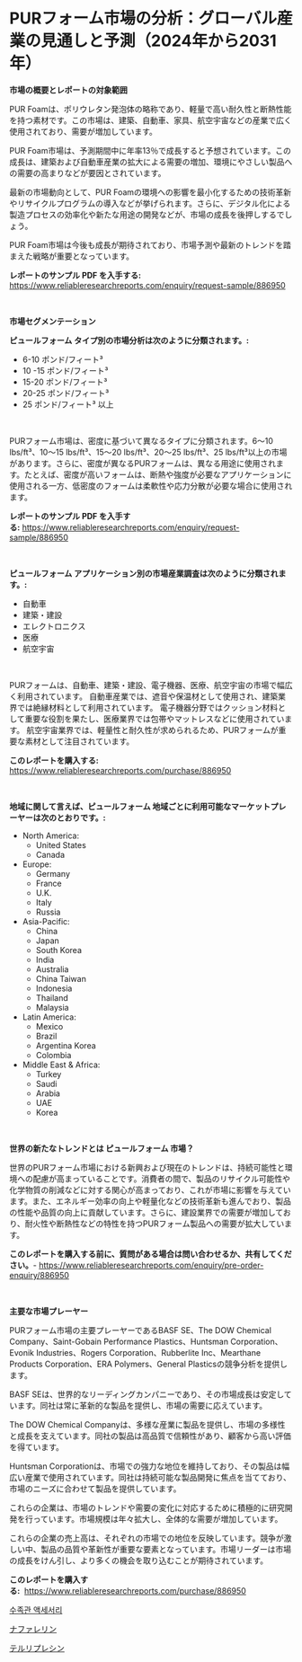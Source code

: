 <p><h1>PURフォーム市場の分析：グローバル産業の見通しと予測（2024年から2031年）</h1></p><p><strong>市場の概要とレポートの対象範囲</strong></p>
<p><p>PUR Foamは、ポリウレタン発泡体の略称であり、軽量で高い耐久性と断熱性能を持つ素材です。この市場は、建築、自動車、家具、航空宇宙などの産業で広く使用されており、需要が増加しています。</p><p>PUR Foam市場は、予測期間中に年率13％で成長すると予想されています。この成長は、建築および自動車産業の拡大による需要の増加、環境にやさしい製品への需要の高まりなどが要因とされています。</p><p>最新の市場動向として、PUR Foamの環境への影響を最小化するための技術革新やリサイクルプログラムの導入などが挙げられます。さらに、デジタル化による製造プロセスの効率化や新たな用途の開発などが、市場の成長を後押しするでしょう。</p><p>PUR Foam市場は今後も成長が期待されており、市場予測や最新のトレンドを踏まえた戦略が重要となっています。</p></p>
<p><strong>レポートのサンプル PDF を入手する:</strong> <a href="https://www.reliableresearchreports.com/enquiry/request-sample/886950">https://www.reliableresearchreports.com/enquiry/request-sample/886950</a></p>
<p>&nbsp;</p>
<p><strong>市場セグメンテーション</strong></p>
<p><strong>ピュールフォーム タイプ別の市場分析は次のように分類されます。:</strong></p>
<p><ul><li>6-10 ポンド/フィート³</li><li>10 -15 ポンド/フィート³</li><li>15-20 ポンド/フィート³</li><li>20-25 ポンド/フィート³</li><li>25 ポンド/フィート³ 以上</li></ul></p>
<p>&nbsp;</p>
<p><p>PURフォーム市場は、密度に基づいて異なるタイプに分類されます。6〜10 lbs/ft³、10〜15 lbs/ft³、15〜20 lbs/ft³、20〜25 lbs/ft³、25 lbs/ft³以上の市場があります。さらに、密度が異なるPURフォームは、異なる用途に使用されます。たとえば、密度が高いフォームは、断熱や強度が必要なアプリケーションに使用される一方、低密度のフォームは柔軟性や応力分散が必要な場合に使用されます。</p></p>
<p><strong>レポートのサンプル PDF を入手する:</strong>&nbsp;<a href="https://www.reliableresearchreports.com/enquiry/request-sample/886950">https://www.reliableresearchreports.com/enquiry/request-sample/886950</a></p>
<p>&nbsp;</p>
<p><strong> ピュールフォーム アプリケーション別の市場産業調査は次のように分類されます。:</strong></p>
<p><ul><li>自動車</li><li>建築・建設</li><li>エレクトロニクス</li><li>医療</li><li>航空宇宙</li></ul></p>
<p>&nbsp;</p>
<p><p>PURフォームは、自動車、建築・建設、電子機器、医療、航空宇宙の市場で幅広く利用されています。 自動車産業では、遮音や保温材として使用され、建築業界では絶縁材料として利用されています。 電子機器分野ではクッション材料として重要な役割を果たし、医療業界では包帯やマットレスなどに使用されています。 航空宇宙業界では、軽量性と耐久性が求められるため、PURフォームが重要な素材として注目されています。</p></p>
<p><strong>このレポートを購入する:</strong>&nbsp; <a href="https://www.reliableresearchreports.com/purchase/886950">https://www.reliableresearchreports.com/purchase/886950</a></p>
<p>&nbsp;</p>
<p><strong>地域に関して言えば、ピュールフォーム 地域ごとに利用可能なマーケットプレーヤーは次のとおりです。:</strong></p>
<p><ul>
    <li>
        North America:
        <ul>
            <li>United States</li>
            <li>Canada</li>
        </ul>
    </li>
    <li>
        Europe:
        <ul>
            <li>Germany</li>
            <li>France</li>
            <li>U.K.</li>
            <li>Italy</li>
            <li>Russia</li>
        </ul>
    </li>
    <li>
        Asia-Pacific:
        <ul>
            <li>China</li>
            <li>Japan</li>
            <li>South Korea</li>
            <li>India</li>
            <li>Australia</li>
            <li>China Taiwan</li>
            <li>Indonesia</li>
            <li>Thailand</li>
            <li>Malaysia</li>
        </ul>
    </li>
    <li>
        Latin America:
        <ul>
            <li>Mexico</li>
            <li>Brazil</li>
            <li>Argentina Korea</li>
            <li>Colombia</li>
        </ul>
    </li>
    <li>
        Middle East & Africa:
        <ul>
            <li>Turkey</li>
            <li>Saudi</li>
            <li>Arabia</li>
            <li>UAE</li>
            <li>Korea</li>
        </ul>
    </li>
    </ul></p>
<p>&nbsp;</p>
<p><strong>世界の新たなトレンドとは ピュールフォーム 市場？</strong></p>
<p><p>世界のPURフォーム市場における新興および現在のトレンドは、持続可能性と環境への配慮が高まっていることです。消費者の間で、製品のリサイクル可能性や化学物質の削減などに対する関心が高まっており、これが市場に影響を与えています。また、エネルギー効率の向上や軽量化などの技術革新も進んでおり、製品の性能や品質の向上に貢献しています。さらに、建設業界での需要が増加しており、耐火性や断熱性などの特性を持つPURフォーム製品への需要が拡大しています。</p></p>
<p><strong>このレポートを購入する前に、質問がある場合は問い合わせるか、共有してください。</strong>- <a href="https://www.reliableresearchreports.com/enquiry/pre-order-enquiry/886950">https://www.reliableresearchreports.com/enquiry/pre-order-enquiry/886950</a></p>
<p>&nbsp;</p>
<p><strong>主要な市場プレーヤー</strong></p>
<p><p>PURフォーム市場の主要プレーヤーであるBASF SE、The DOW Chemical Company、Saint-Gobain Performance Plastics、Huntsman Corporation、Evonik Industries、Rogers Corporation、Rubberlite Inc、Mearthane Products Corporation、ERA Polymers、General Plasticsの競争分析を提供します。</p><p>BASF SEは、世界的なリーディングカンパニーであり、その市場成長は安定しています。同社は常に革新的な製品を提供し、市場の需要に応えています。</p><p>The DOW Chemical Companyは、多様な産業に製品を提供し、市場の多様性と成長を支えています。同社の製品は高品質で信頼性があり、顧客から高い評価を得ています。</p><p>Huntsman Corporationは、市場での強力な地位を維持しており、その製品は幅広い産業で使用されています。同社は持続可能な製品開発に焦点を当てており、市場のニーズに合わせて製品を提供しています。</p><p>これらの企業は、市場のトレンドや需要の変化に対応するために積極的に研究開発を行っています。市場規模は年々拡大し、全体的な需要が増加しています。</p><p>これらの企業の売上高は、それぞれの市場での地位を反映しています。競争が激しい中、製品の品質や革新性が重要な要素となっています。市場リーダーは市場の成長をけん引し、より多くの機会を取り込むことが期待されています。</p></p>
<p><strong>このレポートを購入する:</strong>&nbsp;&nbsp;<a href="https://www.reliableresearchreports.com/purchase/886950">https://www.reliableresearchreports.com/purchase/886950</a></p>
<p><p><a href="https://medium.com/@cordiehyatt1/%EC%88%98%EC%A1%B1%EA%B4%80-%EC%95%A1%EC%84%B8%EC%84%9C%EB%A6%AC-%EC%8B%9C%EC%9E%A5-%EA%B7%9C%EB%AA%A8-%EB%B0%8F-%EC%8B%9C%EC%9E%A5-%EB%8F%99%ED%96%A5-%EC%A0%84%EB%B0%98%EC%A0%81%EC%9D%B8-%EC%82%B0%EC%97%85-%EA%B0%9C%EC%9A%94-2024%EB%85%84%EB%B6%80%ED%84%B0-2031%EB%85%84%EA%B9%8C%EC%A7%80-247ed745d348">수족관 액세서리</a></p><p><a href="https://medium.com/@stephengrant2015/%E3%83%8A%E3%83%95%E3%82%A1%E3%83%AC%E3%83%AA%E3%83%B3%E5%B8%82%E5%A0%B4%E3%81%AE%E8%A6%8B%E8%A7%A3-%E5%B8%82%E5%A0%B4%E5%8B%95%E5%90%91-%E6%88%90%E9%95%B7-2024%E5%B9%B4%E3%81%8B%E3%82%892031%E5%B9%B4%E3%81%BE%E3%81%A7%E3%81%AE%E4%BA%88%E6%B8%AC-d042678fbcf8">ナファレリン</a></p><p><a href="https://medium.com/@awicka/%E3%83%86%E3%83%AB%E3%83%AA%E3%83%97%E3%83%AC%E3%83%83%E3%82%B7%E3%83%B3%E5%B8%82%E5%A0%B4%E3%81%AF-%E5%B8%82%E5%A0%B4%E3%82%B7%E3%82%A7%E3%82%A2-%E5%B8%82%E5%A0%B4%E3%83%88%E3%83%AC%E3%83%B3%E3%83%89-%E5%B8%82%E5%A0%B4%E6%88%90%E9%95%B7%E3%81%AB%E9%96%A2%E3%81%99%E3%82%8B%E6%83%85%E5%A0%B1%E3%82%92%E6%8F%90%E4%BE%9B%E3%81%97%E3%81%A6%E3%81%84%E3%81%BE%E3%81%99-64419f232c1a">テルリプレシン</a></p></p>